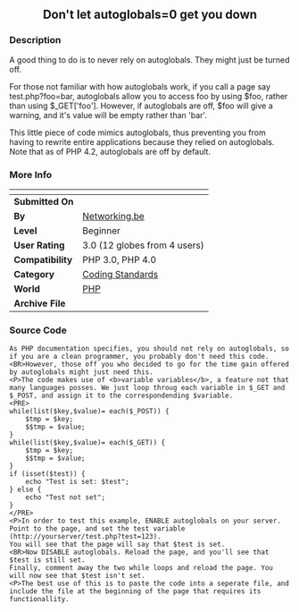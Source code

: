 ﻿<div align="center">

## Don't let autoglobals=0 get you down


</div>

### Description

A good thing to do is to never rely on autoglobals. They might just be turned off.

For those not familiar with how autoglobals work, if you call a page say test.php?foo=bar, autoglobals allow you to access foo by using $foo, rather than using $_GET['foo']. However, if autoglobals are off, $foo will give a warning, and it's value will be empty rather than 'bar'.

This little piece of code mimics autoglobals, thus preventing you from having to rewrite entire applications because they relied on autoglobals. Note that as of PHP 4.2, autoglobals are off by default.
 
### More Info
 


<span>             |<span>
---                |---
**Submitted On**   |
**By**             |[Networking\.be](https://github.com/Planet-Source-Code/PSCIndex/blob/master/ByAuthor/networking-be.md)
**Level**          |Beginner
**User Rating**    |3.0 (12 globes from 4 users)
**Compatibility**  |PHP 3\.0, PHP 4\.0
**Category**       |[Coding Standards](https://github.com/Planet-Source-Code/PSCIndex/blob/master/ByCategory/coding-standards__8-33.md)
**World**          |[PHP](https://github.com/Planet-Source-Code/PSCIndex/blob/master/ByWorld/php.md)
**Archive File**   |[](https://github.com/Planet-Source-Code/networking-be-don-t-let-autoglobals-0-get-you-down__8-838/archive/master.zip)





### Source Code

```
As PHP documentation specifies, you should not rely on autoglobals, so if you are a clean programmer, you probably don't need this code.
<BR>However, those off you who decided to go for the time gain offered by autoglobals might just need this.
<P>The code makes use of <b>variable variables</b>, a feature not that many languages posses. We just loop throug each variable in $_GET and $_POST, and assign it to the correspondending $variable.
<PRE>
while(list($key,$value)= each($_POST)) {
	$tmp = $key;
	$$tmp = $value;
}
while(list($key,$value)= each($_GET)) {
	$tmp = $key;
	$$tmp = $value;
}
if (isset($test)) {
	echo "Test is set: $test";
} else {
	echo "Test not set";
}
</PRE>
<P>In order to test this example, ENABLE autoglobals on your server.
Point to the page, and set the test variable (http://yourserver/test.php?test=123).
You will see that the page will say that $test is set.
<BR>Now DISABLE autoglobals. Reload the page, and you'll see that $test is still set.
Finally, comment away the two while loops and reload the page. You will now see that $test isn't set.
<P>The best use of this is to paste the code into a seperate file, and include the file at the beginning of the page that requires its functionallity.
```


